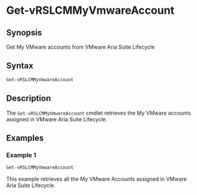 # Get-vRSLCMMyVmwareAccount

## Synopsis

Get My VMware accounts from VMware Aria Suite Lifecycle

## Syntax

```powershell
Get-vRSLCMMyVmwareAccount
```

## Description

The `Get-vRSLCMMyVmwareAccount` cmdlet retrieves the My VMware accounts assigned in VMware Aria Suite Lifecycle.

## Examples

### Example 1

```powershell
Get-vRSLCMMyVmwareAccount
```

This example retrieves all the My VMware Accounts assigned in VMware Aria Suite Lifecycle.
